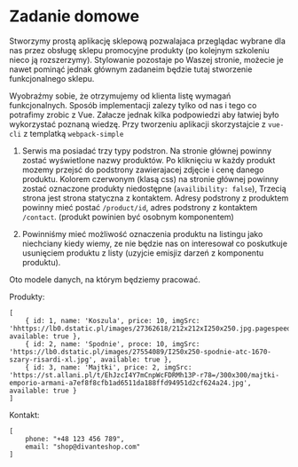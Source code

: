 # Zadanie domowe

Stworzymy prostą aplikację sklepową pozwalajaca przeglądac wybrane dla nas przez obsługę sklepu promocyjne produkty (po kolejnym szkoleniu nieco ją rozszerzymy). 
Stylowanie pozostaje po Waszej stronie, możecie je nawet pominąć jednak głównym zadaneim będzie tutaj stworzenie funkcjonalnego sklepu. 

Wyobraźmy sobie, że otrzymujemy od klienta listę wymagań funkcjonalnych. Sposób implementacji zalezy tylko od nas i tego co potrafimy zrobic z Vue. Załacze jednak kilka podpowiedzi aby łatwiej było wykorzystać poznaną wiedzę. Przy tworzeniu aplikacji skorzystajcie z `vue-cli` z templatką `webpack-simple`

1. Serwis ma posiadać trzy typy podstron. Na stronie głównej powinny zostać wyświetlone nazwy produktów. Po kliknięciu w każdy produkt mozemy przejsć do podstrony zawierajacej zdjęcie i cenę danego produktu. Kolorem czerwonym (klasą css) na stronie głównej powinny zostać oznaczone produkty niedostępne (`availibility: false`), Trzecią strona jest strona statyczna z kontaktem. Adresy podstrony z produktem powinny mieć postać `/product/id`, adres podstrony z kontaktem `/contact`. (produkt powinien być osobnym komponentem)

2. Powinniśmy mieć możliwość oznaczenia produktu na listingu jako niechciany kiedy wiemy, ze nie będzie nas on interesował co poskutkuje usunięciem produktu z listy (uzyjcie emisjiz darzeń z komponentu produktu).

 Oto modele danych, na którym będziemy pracować.

 Produkty:
```
[
    { id: 1, name: 'Koszula', price: 10, imgSrc: 'hhttps://lb0.dstatic.pl/images/27362618/212x212xI250x250.jpg.pagespeed.ic.JT3ZyRXbt3.jpg', available: true },
    { id: 2, name: 'Spodnie', proce: 10, imgSrc: 'https://lb0.dstatic.pl/images/27554089/I250x250-spodnie-atc-1670-szary-risardi-xl.jpg', available: true },
    { id: 3, name: 'Majtki', price: 2, imgSrc: 'https://st.allani.pl/t/EhJzcI4Y7mCnpWcFDRMh13P-r78=/300x300/majtki-emporio-armani-a7ef8f8cfb1ad6511da188ffd94951d2cf624a24.jpg', available: true }
]
```


Kontakt:
```
[
    phone: "+48 123 456 789",
    email: "shop@divanteshop.com"
]
```

